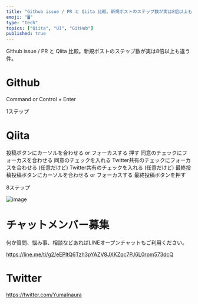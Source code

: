 ```yaml
---
title: "Github issue / PR と Qiita 比較。新規ポストのステップ数が実は8倍以上も違う件。"
emoji: "🖥"
type: "tech"
topics: ["Qiita", "UI", "GitHub"]
published: true
---
```


Github issue / PR と Qiita 比較。新規ポストのステップ数が実は8倍以上も違う件。

# Github

Command or Control + Enter

1ステップ

# Qiita


投稿ボタンにカーソルを合わせる or フォーカスする
押す
同意のチェックにフォーカスを合わせる
同意のチェックを入れる
Twitter共有のチェックにフォーカスを合わせる (任意だけど)
Twitter共有のチェックを入れる (任意だけど)
最終投稿投稿ボタンにカーソルを合わせる or フォーカスする
最終投稿ボタンを押す

8ステップ

![image](https://user-images.githubusercontent.com/13635059/51093528-d0d4c500-17e7-11e9-9a58-c4f8deb439b7.png)








<!-- Update From Qiita API -->

# チャットメンバー募集


何か質問、悩み事、相談などあればLINEオープンチャットもご利用ください。

https://line.me/ti/g2/eEPltQ6Tzh3pYAZV8JXKZqc7PJ6L0rpm573dcQ





# Twitter


https://twitter.com/YumaInaura


<!-- Update From Qiita API -->


